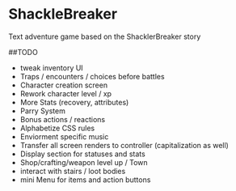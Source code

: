 # ShackleBreaker
Text adventure game based on the ShacklerBreaker story

##TODO
* tweak inventory UI
* Traps / encounters / choices before battles
* Character creation screen
* Rework character level / xp 
* More Stats (recovery, attributes)
* Parry System
* Bonus actions / reactions
* Alphabetize CSS rules
* Enviorment specific music
* Transfer all screen renders to controller (capitalization as well)
* Display section for statuses and stats
* Shop/crafting/weapon level up / Town
* interact with stairs / loot bodies
* mini Menu for items and action buttons


